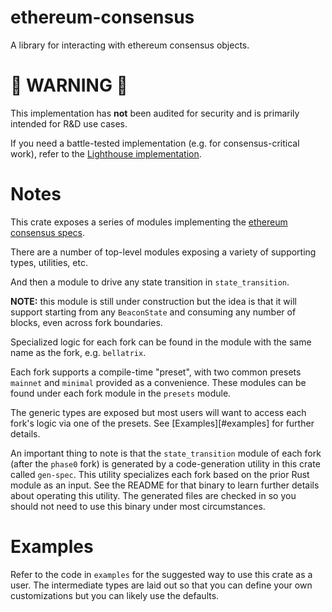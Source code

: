 # ethereum-consensus

A library for interacting with ethereum consensus objects.

# 🚧 WARNING 🚧

This implementation has **not** been audited for security and is primarily intended for R&D use cases.

If you need a battle-tested implementation (e.g. for consensus-critical work), refer to the [Lighthouse implementation](https://github.com/sigp/lighthouse).

# Notes

This crate exposes a series of modules implementing the [ethereum consensus specs](https://github.com/ethereum/consensus-specs).

There are a number of top-level modules exposing a variety of supporting types, utilities, etc.

And then a module to drive any state transition in `state_transition`.

**NOTE:** this module is still under construction but the idea is that it will support starting from any `BeaconState`
  and consuming any number of blocks, even across fork boundaries.

Specialized logic for each fork can be found in the module with the same name as the fork, e.g. `bellatrix`.

Each fork supports a compile-time "preset", with two common presets `mainnet` and `minimal` provided as a convenience.
These modules can be found under each fork module in the `presets` module.

The generic types are exposed but most users will want to access each fork's logic via one of the presets. See
[Examples][#examples] for further details.

An important thing to note is that the `state_transition` module of each fork (after the `phase0` fork) is generated
by a code-generation utility in this crate called `gen-spec`. This utility specializes each fork based on the prior
Rust module as an input. See the README for that binary to learn further details about operating this utility. The
generated files are checked in so you should not need to use this binary under
most circumstances.

# Examples

Refer to the code in `examples` for the suggested way to use this crate as a user. The intermediate types are laid out
so that you can define your own customizations but you can likely use the defaults.
